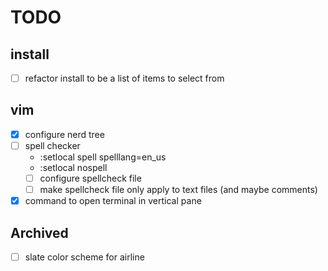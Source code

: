 # TODO

## install

- [ ] refactor install to be a list of items to select from

## vim

- [X] configure nerd tree
- [ ] spell checker
  - :setlocal spell spelllang=en_us
  - :setlocal nospell
  - [ ] configure spellcheck file
  - [ ] make spellcheck file only apply to text files (and maybe comments)
- [X] command to open terminal in vertical pane

## Archived
- [ ] slate color scheme for airline

